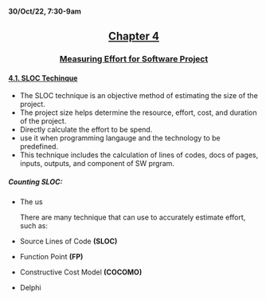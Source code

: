 #### 30/Oct/22, 7:30-9am

## <center> <u> Chapter 4 </u> </center>
### <center> <u> Measuring Effort for Software Project </u> </center>

#### <u> 4.1. SLOC Techinque </u>

- The SLOC technique is an objective method of estimating the size of the project.
- The project size helps determine the resource, effort, cost, and duration of the project.
- Directly calculate the effort to be spend.
- use it when programming langauge and the technology to be predefined.
- This technique includes the calculation of lines of codes, docs of pages, inputs, 
outputs, and component of SW prgram.

##### Counting SLOC:
- The us

    There are many technique that can use to accurately estimate effort, such as:

- Source Lines of Code **(SLOC)**
- Function Point **(FP)**
- Constructive Cost Model **(COCOMO)**
- Delphi 